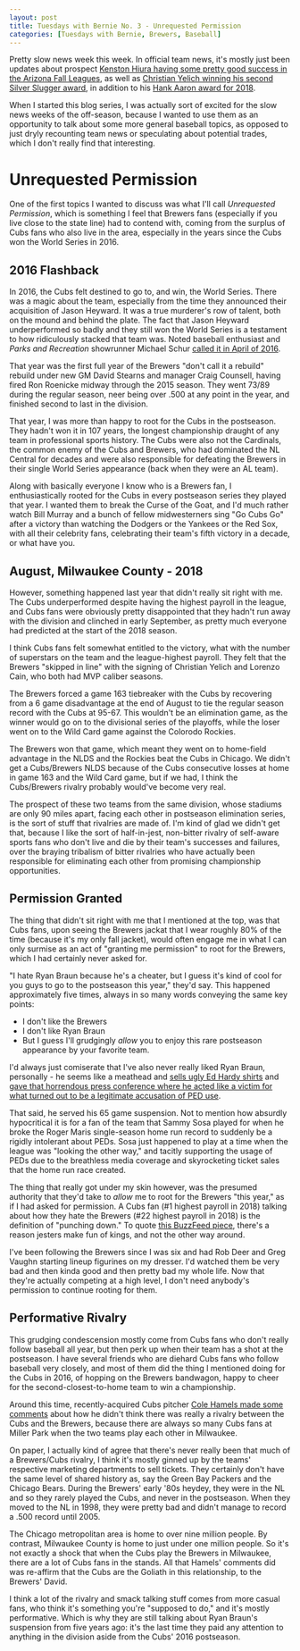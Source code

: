 ```yaml
---
layout: post
title: Tuesdays with Bernie No. 3 - Unrequested Permission
categories: [Tuesdays with Bernie, Brewers, Baseball]
---
```


Pretty slow news week this week. In official team news, it's mostly just been updates about prospect [Kenston Hiura having some pretty good success in the Arizona Fall Leagues](https://www.mlb.com/brewers/news/arizona-fall-league-roundup-for-november-10/c-300542384), as well as [Christian Yelich winning his second Silver Slugger award](https://www.mlb.com/brewers/news/silver-slugger-award-winners-announced/c-300459892), in addition to his [Hank Aaron award for 2018](http://www.bradwestness.com/2019/11/06/tuesdays-with-bernie-no-2-awards-season/). 

When I started this blog series, I was actually sort of excited for the slow news weeks of the off-season, because I wanted to use them as an opportunity to talk about some more general baseball topics, as opposed to just dryly recounting team news or speculating about potential trades, which I don't really find that interesting.

# Unrequested Permission

One of the first topics I wanted to discuss was what I'll call *Unrequested Permission*, which is something I feel that Brewers fans (especially if you live close to the state line) had to contend with, coming from the surplus of Cubs fans who also live in the area, especially in the years since the Cubs won the World Series in 2016.

## 2016 Flashback

In 2016, the Cubs felt destined to go to, and win, the World Series. There was a magic about the team, especially from the time they announced their acquisition of Jason Heyward. It was a true murderer's row of talent, both on the mound and behind the plate. The fact that Jason Heyward underperformed so badly and they still won the World Series is a testament to how ridiculously stacked that team was. Noted baseball enthusiast and *Parks and Recreation* showrunner Michael Schur [called it in April of 2016](https://twitter.com/KenTremendous/status/723363781242318849).

That year was the first full year of the Brewers "don't call it a rebuild" rebuild under new GM David Stearns and manager Craig Counsell, having fired Ron Roenicke midway through the 2015 season. They went 73/89 during the regular season, neer being over .500 at any point in the year, and finished second to last in the division.

That year, I was more than happy to root for the Cubs in the postseason. They hadn't won it in 107 years, the longest championship draught of any team in professional sports history. The Cubs were also not the Cardinals, the common enemy of the Cubs and Brewers, who had dominated the NL Central for decades and were also responsible for defeating the Brewers in their single World Series appearance (back when they were an AL team).

Along with basically everyone I know who is a Brewers fan, I enthusiastically rooted for the Cubs in every postseason series they played that year. I wanted them to break the Curse of the Goat, and I'd much rather watch Bill Murray and a bunch of fellow midwesterners sing "Go Cubs Go" after a victory than watching the Dodgers or the Yankees or the Red Sox, with all their celebrity fans, celebrating their team's fifth victory in a decade, or what have you.

## August, Milwaukee County - 2018

However, something happened last year that didn't really sit right with me. The Cubs underperformed despite having the highest payroll in the league, and Cubs fans were obviously pretty disappointed that they hadn't run away with the division and clinched in early September, as pretty much everyone had predicted at the start of the 2018 season.

I think Cubs fans felt somewhat entitled to the victory, what with the number of superstars on the team and the league-highest payroll. They felt that the Brewers "skipped in line" with the signing of Christian Yelich and Lorenzo Cain, who both had MVP caliber seasons.

The Brewers forced a game 163 tiebreaker with the Cubs by recovering from a 6 game disadvantage at the end of August to tie the regular season record with the Cubs at 95-67. This wouldn't be an elimination game, as the winner would go on to the divisional series of the playoffs, while the loser went on to the Wild Card game against the Colorodo Rockies.

The Brewers won that game, which meant they went on to home-field advantage in the NLDS and the Rockies beat the Cubs in Chicago. We didn't get a Cubs/Brewers NLDS because of the Cubs consecutive losses at home in game 163 and the Wild Card game, but if we had, I think the Cubs/Brewers rivalry probably would've become very real.

The prospect of these two teams from the same division, whose stadiums are only 90 miles apart, facing each other in postseason elimination series, is the sort of stuff that rivalries are made of. I'm kind of glad we didn't get that, because I like the sort of half-in-jest, non-bitter rivalry of self-aware sports fans who don't live and die by their team's successes and failures, over the braying tribalism of bitter rivalries who have actually been responsible for eliminating each other from promising championship opportunities.

## Permission Granted

The thing that didn't sit right with me that I mentioned at the top, was that Cubs fans, upon seeing the Brewers jackat that I wear roughly 80% of the time (because it's my only fall jacket), would often engage me in what I can only surmise as an act of "granting me permission" to root for the Brewers, which I had certainly never asked for. 

"I hate Ryan Braun because he's a cheater, but I guess it's kind of cool for you guys to go to the postseason this year," they'd say. This happened approximately five times, always in so many words conveying the same key points: 

* I don't like the Brewers
* I don't like Ryan Braun
* But I guess I'll grudgingly *allow* you to enjoy this rare postseason appearance by your favorite team.

I'd always just comiserate that I've also never really liked Ryan Braun, personally - he seems like a meathead and [sells ugly Ed Hardy shirts](https://raw.githubusercontent.com/bradwestness/bradwestness.github.io/master/content/images/braun_shirt.PNG) and [gave that horrendous press conference where he acted like a victim for what turned out to be a legitimate accusation of PED use](http://larrybrownsports.com/baseball/ryan-braun-lies-ped-use/197593). 

That said, he served his 65 game suspension. Not to mention how absurdly hypocritical it is for a fan of the team that Sammy Sosa played for when he broke the Roger Maris single-season home run record to suddenly be a rigidly intolerant about PEDs. Sosa just happened to play at a time when the league was "looking the other way," and tacitly supporting the usage of PEDs due to the breathless media coverage and skyrocketing ticket sales that the home run race created.

The thing that really got under my skin however, was the presumed authority that they'd take to *allow* me to root for the Brewers "this year," as if I had asked for permission. A Cubs fan (#1 highest payroll in 2018) talking about how they hate the Brewers (#22 highest payroll in 2018) is the definition of "punching down." To quote [this BuzzFeed piece](https://www.buzzfeednews.com/article/scaachikoul/why-punching-down-will-never-be-funny), there's a reason jesters make fun of kings, and not the other way around.

I've been following the Brewers since I was six and had Rob Deer and Greg Vaughn starting lineup figurines on my dresser. I'd watched them be very bad and then kinda good and then pretty bad my whole life. Now that they're actually competing at a high level, I don't need anybody's permission to continue rooting for them.

## Performative Rivalry

This grudging condescension mostly come from Cubs fans who don't really follow baseball all year, but then perk up when their team has a shot at the postseason. I have several friends who are diehard Cubs fans who follow baseball very closely, and most of them did the thing I mentioned doing for the Cubs in 2016, of hopping on the Brewers bandwagon, happy to cheer for the second-closest-to-home team to win a championship.

Around this time, recently-acquired Cubs pitcher [Cole Hamels made some comments](https://www.jsonline.com/story/sports/mlb/brewers/2018/09/04/cubs-pitcher-cole-hamels-doesnt-think-its-rivalry-brewers/1188196002/) about how he didn't think there was really a rivalry between the Cubs and the Brewers, because there are always so many Cubs fans at Miller Park when the two teams play each other in Milwaukee.

On paper, I actually kind of agree that there's never really been that much of a Brewers/Cubs rivalry, I think it's mostly ginned up by the teams' respective marketing departments to sell tickets. They certainly don't have the same level of shared history as, say the Green Bay Packers and the Chicago Bears. During the Brewers' early '80s heydey, they were in the NL and so they rarely played the Cubs, and never in the postseason. When they moved to the NL in 1998, they were pretty bad and didn't manage to record a .500 record until 2005.

The Chicago metropolitan area is home to over nine million people. By contrast, Milwaukee County is home to just under one million people. So it's not exactly a shock that when the Cubs play the Brewers in Milwaukee, there are a lot of Cubs fans in the stands. All that Hamels' comments did was re-affirm that the Cubs are the Goliath in this relationship, to the Brewers' David. 

I think a lot of the rivalry and smack talking stuff comes from more casual fans, who think it's something you're "supposed to do," and it's mostly performative. Which is why they are still talking about Ryan Braun's suspension from five years ago: it's the last time they paid any attention to anything in the division aside from the Cubs' 2016 postseason.